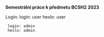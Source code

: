 **Semestrální práce k předmetu BCSH2 2023**

Login:
     login: user
     heslo: user

     login: admin
     heslo: admin
